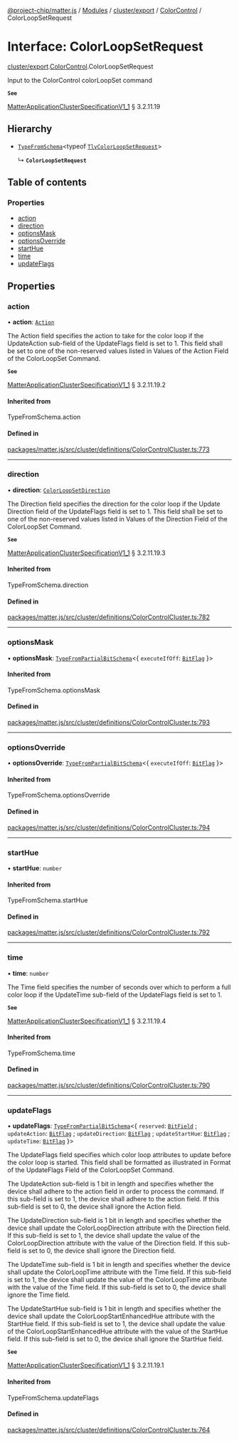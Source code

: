 [@project-chip/matter.js](../README.md) / [Modules](../modules.md) / [cluster/export](../modules/cluster_export.md) / [ColorControl](../modules/cluster_export.ColorControl.md) / ColorLoopSetRequest

# Interface: ColorLoopSetRequest

[cluster/export](../modules/cluster_export.md).[ColorControl](../modules/cluster_export.ColorControl.md).ColorLoopSetRequest

Input to the ColorControl colorLoopSet command

**`See`**

[MatterApplicationClusterSpecificationV1_1](spec_export.MatterApplicationClusterSpecificationV1_1.md) § 3.2.11.19

## Hierarchy

- [`TypeFromSchema`](../modules/tlv_export.md#typefromschema)\<typeof [`TlvColorLoopSetRequest`](../modules/cluster_export.ColorControl.md#tlvcolorloopsetrequest)\>

  ↳ **`ColorLoopSetRequest`**

## Table of contents

### Properties

- [action](cluster_export.ColorControl.ColorLoopSetRequest.md#action)
- [direction](cluster_export.ColorControl.ColorLoopSetRequest.md#direction)
- [optionsMask](cluster_export.ColorControl.ColorLoopSetRequest.md#optionsmask)
- [optionsOverride](cluster_export.ColorControl.ColorLoopSetRequest.md#optionsoverride)
- [startHue](cluster_export.ColorControl.ColorLoopSetRequest.md#starthue)
- [time](cluster_export.ColorControl.ColorLoopSetRequest.md#time)
- [updateFlags](cluster_export.ColorControl.ColorLoopSetRequest.md#updateflags)

## Properties

### action

• **action**: [`Action`](../enums/cluster_export.ColorControl.Action.md)

The Action field specifies the action to take for the color loop if the UpdateAction sub-field of the
UpdateFlags field is set to 1. This field shall be set to one of the non-reserved values listed in Values of
the Action Field of the ColorLoopSet Command.

**`See`**

[MatterApplicationClusterSpecificationV1_1](spec_export.MatterApplicationClusterSpecificationV1_1.md) § 3.2.11.19.2

#### Inherited from

TypeFromSchema.action

#### Defined in

[packages/matter.js/src/cluster/definitions/ColorControlCluster.ts:773](https://github.com/project-chip/matter.js/blob/3adaded6/packages/matter.js/src/cluster/definitions/ColorControlCluster.ts#L773)

___

### direction

• **direction**: [`ColorLoopSetDirection`](../enums/cluster_export.ColorControl.ColorLoopSetDirection.md)

The Direction field specifies the direction for the color loop if the Update Direction field of the
UpdateFlags field is set to 1. This field shall be set to one of the non-reserved values listed in Values of
the Direction Field of the ColorLoopSet Command.

**`See`**

[MatterApplicationClusterSpecificationV1_1](spec_export.MatterApplicationClusterSpecificationV1_1.md) § 3.2.11.19.3

#### Inherited from

TypeFromSchema.direction

#### Defined in

[packages/matter.js/src/cluster/definitions/ColorControlCluster.ts:782](https://github.com/project-chip/matter.js/blob/3adaded6/packages/matter.js/src/cluster/definitions/ColorControlCluster.ts#L782)

___

### optionsMask

• **optionsMask**: [`TypeFromPartialBitSchema`](../modules/schema_export.md#typefrompartialbitschema)\<\{ `executeIfOff`: [`BitFlag`](../modules/schema_export.md#bitflag)  }\>

#### Inherited from

TypeFromSchema.optionsMask

#### Defined in

[packages/matter.js/src/cluster/definitions/ColorControlCluster.ts:793](https://github.com/project-chip/matter.js/blob/3adaded6/packages/matter.js/src/cluster/definitions/ColorControlCluster.ts#L793)

___

### optionsOverride

• **optionsOverride**: [`TypeFromPartialBitSchema`](../modules/schema_export.md#typefrompartialbitschema)\<\{ `executeIfOff`: [`BitFlag`](../modules/schema_export.md#bitflag)  }\>

#### Inherited from

TypeFromSchema.optionsOverride

#### Defined in

[packages/matter.js/src/cluster/definitions/ColorControlCluster.ts:794](https://github.com/project-chip/matter.js/blob/3adaded6/packages/matter.js/src/cluster/definitions/ColorControlCluster.ts#L794)

___

### startHue

• **startHue**: `number`

#### Inherited from

TypeFromSchema.startHue

#### Defined in

[packages/matter.js/src/cluster/definitions/ColorControlCluster.ts:792](https://github.com/project-chip/matter.js/blob/3adaded6/packages/matter.js/src/cluster/definitions/ColorControlCluster.ts#L792)

___

### time

• **time**: `number`

The Time field specifies the number of seconds over which to perform a full color loop if the UpdateTime
sub-field of the UpdateFlags field is set to 1.

**`See`**

[MatterApplicationClusterSpecificationV1_1](spec_export.MatterApplicationClusterSpecificationV1_1.md) § 3.2.11.19.4

#### Inherited from

TypeFromSchema.time

#### Defined in

[packages/matter.js/src/cluster/definitions/ColorControlCluster.ts:790](https://github.com/project-chip/matter.js/blob/3adaded6/packages/matter.js/src/cluster/definitions/ColorControlCluster.ts#L790)

___

### updateFlags

• **updateFlags**: [`TypeFromPartialBitSchema`](../modules/schema_export.md#typefrompartialbitschema)\<\{ `reserved`: [`BitField`](../modules/schema_export.md#bitfield) ; `updateAction`: [`BitFlag`](../modules/schema_export.md#bitflag) ; `updateDirection`: [`BitFlag`](../modules/schema_export.md#bitflag) ; `updateStartHue`: [`BitFlag`](../modules/schema_export.md#bitflag) ; `updateTime`: [`BitFlag`](../modules/schema_export.md#bitflag)  }\>

The UpdateFlags field specifies which color loop attributes to update before the color loop is started. This
field shall be formatted as illustrated in Format of the UpdateFlags Field of the ColorLoopSet Command.

The UpdateAction sub-field is 1 bit in length and specifies whether the device shall adhere to the action
field in order to process the command. If this sub-field is set to 1, the device shall adhere to the action
field. If this sub-field is set to 0, the device shall ignore the Action field.

The UpdateDirection sub-field is 1 bit in length and specifies whether the device shall update the
ColorLoopDirection attribute with the Direction field. If this sub-field is set to 1, the device shall
update the value of the ColorLoopDirection attribute with the value of the Direction field. If this
sub-field is set to 0, the device shall ignore the Direction field.

The UpdateTime sub-field is 1 bit in length and specifies whether the device shall update the ColorLoopTime
attribute with the Time field. If this sub-field is set to 1, the device shall update the value of the
ColorLoopTime attribute with the value of the Time field. If this sub-field is set to 0, the device shall
ignore the Time field.

The UpdateStartHue sub-field is 1 bit in length and specifies whether the device shall update the
ColorLoopStartEnhancedHue attribute with the StartHue field. If this sub-field is set to 1, the device shall
update the value of the ColorLoopStartEnhancedHue attribute with the value of the StartHue field. If this
sub-field is set to 0, the device shall ignore the StartHue field.

**`See`**

[MatterApplicationClusterSpecificationV1_1](spec_export.MatterApplicationClusterSpecificationV1_1.md) § 3.2.11.19.1

#### Inherited from

TypeFromSchema.updateFlags

#### Defined in

[packages/matter.js/src/cluster/definitions/ColorControlCluster.ts:764](https://github.com/project-chip/matter.js/blob/3adaded6/packages/matter.js/src/cluster/definitions/ColorControlCluster.ts#L764)
